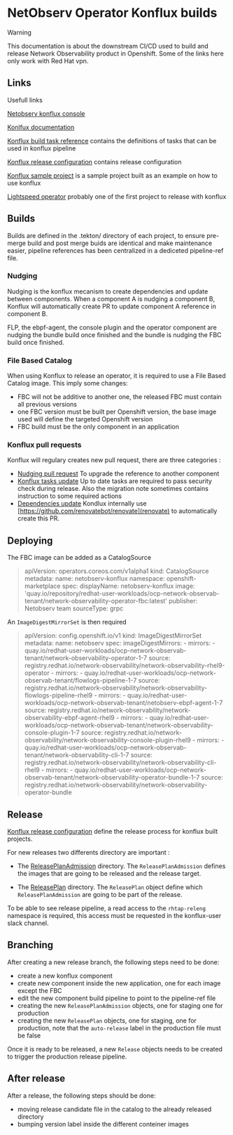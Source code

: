 # NetObserv Operator Konflux builds

> [!WARNING]
> This documentation is about the downstream CI/CD used to build and release Network Observability product in Openshift.
> Some of the links here only work with Red Hat vpn.

## Links

Usefull links

[Netobserv konflux console](https://console.redhat.com/application-pipeline/workspaces/ocp-network-observab/applications)

[Konlfux documentation](https://gitlab.cee.redhat.com/konflux/docs/users)

[Konflux build task reference](https://github.com/konflux-ci/build-definitions/tree/main/task) contains the definitions of tasks that can be used in konflux pipeline

[Konflux release configuration](https://gitlab.cee.redhat.com/releng/konflux-release-data) contains release configuration

[Konflux sample project](https://github.com/konflux-ci/olm-operator-konflux-sample) is a sample project built as an example on how to use konflux

[Lightspeed operator](https://github.com/openshift/lightspeed-operator/blob/main/.tekton/fbc-v4-15-pull-request.yaml) probably one of the first project to release with konflux


## Builds

Builds are defined in the .tekton/ directory of each project, to ensure pre-merge build and post merge buids are identical and make maintenance easier, pipeline references has been centralized in a dediceted pipeline-ref file.

### Nudging

Nudging is the konflux mecanism to create dependencies and update between components. When a component A is nudging a component B, Konflux will automatically create PR to update component A reference in component B.

FLP, the ebpf-agent, the console plugin and the operator component are nudging the bundle build once finished and the bundle is nudging the FBC build once finished.

### File Based Catalog

When using Konflux to release an operator, it is required to use a File Based Catalog image. This imply some changes:
- FBC will not be additive to another one, the released FBC must contain all previous versions
- one FBC version must be built per Openshift version, the base image used will define the targeted Openshift version
- FBC build must be the only component in an application

### Konflux pull requests

Konflux will regulary creates new pull request, there are three categories :

- [Nudging pull request](https://github.com/netobserv/network-observability-operator/pull/969) To upgrade the reference to another component
- [Konflux tasks update](https://github.com/netobserv/network-observability-operator/pull/787) Up to date tasks are required to pass security check during release. Also the migration note sometimes contains instruction to some required actions
- [Dependencies update](https://github.com/netobserv/network-observability-operator/pull/962) Kondlux internally use [https://github.com/renovatebot/renovate](renovate) to automatically create this PR.

## Deploying

The FBC image can be added as a CatalogSource

> apiVersion: operators.coreos.com/v1alpha1
> kind: CatalogSource
> metadata:
>   name: netobserv-konflux
>   namespace: openshift-marketplace
> spec:
>   displayName: netobserv-konflux
>   image: 'quay.io/repository/redhat-user-workloads/ocp-network-observab-tenant/network-observability-operator-fbc:latest'
>   publisher: Netobserv team
>   sourceType: grpc

An `ImageDigestMirrorSet` is then required

> apiVersion: config.openshift.io/v1
> kind: ImageDigestMirrorSet
> metadata:
>   name: netobserv
> spec:
>   imageDigestMirrors:
>     - mirrors:
>       - quay.io/redhat-user-workloads/ocp-network-observab-tenant/network-observability-operator-1-7
>       source: registry.redhat.io/network-observability/network-observability-rhel9-operator
>     - mirrors:
>       - quay.io/redhat-user-workloads/ocp-network-observab-tenant/flowlogs-pipeline-1-7
>       source: registry.redhat.io/network-observability/network-observability-flowlogs-pipeline-rhel9
>     - mirrors:
>       - quay.io/redhat-user-workloads/ocp-network-observab-tenant/netobserv-ebpf-agent-1-7
>       source: registry.redhat.io/network-observability/network-observability-ebpf-agent-rhel9
>     - mirrors:
>       - quay.io/redhat-user-workloads/ocp-network-observab-tenant/network-observability-console-plugin-1-7
>       source: registry.redhat.io/network-observability/network-observability-console-plugin-rhel9
>     - mirrors:
>       - quay.io/redhat-user-workloads/ocp-network-observab-tenant/network-observability-cli-1-7
>       source: registry.redhat.io/network-observability/network-observability-cli-rhel9
>     - mirrors:
>       - quay.io/redhat-user-workloads/ocp-network-observab-tenant/network-observability-operator-bundle-1-7
>       source: registry.redhat.io/network-observability/network-observability-operator-bundle

## Release

[Konflux release configuration](https://gitlab.cee.redhat.com/releng/konflux-release-data) define the release process for konflux built projects.

For new releases two differents directory are important :
- The [ReleasePlanAdmission](https://gitlab.cee.redhat.com/releng/konflux-release-data/-/tree/main/config/stone-prd-rh01.pg1f.p1/product/ReleasePlanAdmission/ocp-network-observab) directory. The `ReleasePlanAdmission` defines the images that are going to be released and the release target.

- The [ReleasePlan](https://gitlab.cee.redhat.com/releng/konflux-release-data/-/tree/main/tenants-config/cluster/stone-prd-rh01/tenants/ocp-network-observab-tenant?ref_type=heads) directory. The `ReleasePlan` object define which `ReleasePlanAdmission` are going to be part of the release.

To be able to see release pipeline, a read access to the `rhtap-releng` namespace is required, this access must be requested in the konflux-user slack channel.

## Branching

After creating a new release branch, the following steps need to be done:
- create a new konflux component
- create new component inside the new application, one for each image except the FBC
- edit the new component build pipeline to point to the pipeline-ref file
- creating the new `ReleasePlanAdmission` objects, one for staging one for production
- creating the new `ReleasePlan` objects, one for staging, one for production, note that the `auto-release` label in the production file must be false

Once it is ready to be released, a new `Release` objects needs to be created to trigger the production release pipeline.

## After release

After a release, the following steps should be done:
- moving release candidate file in the catalog to the already released directory
- bumping version label inside the different conteiner images
